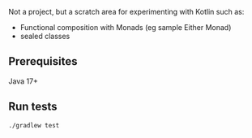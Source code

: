 
Not a project, but a scratch area for experimenting with Kotlin such as:
* Functional composition with Monads (eg sample Either Monad)
* sealed classes

## Prerequisites

Java 17+

## Run tests

```shell
./gradlew test 
```